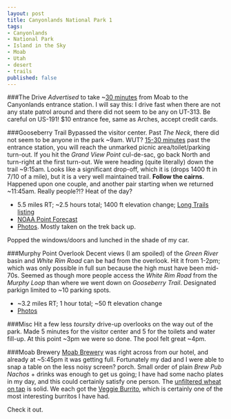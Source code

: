 ```yaml
---
layout: post
title: Canyonlands National Park 1
tags:
- Canyonlands
- National Park
- Island in the Sky
- Moab
- Utah
- desert
- trails
published: false
---
```

###The Drive
_Advertised_ to take ~[30 minutes](https://goo.gl/maps/EQCqb)
from Moab to the Canyonlands entrance station. I will say this:
I drive fast when there are not any state patrol around and there did not
seem to be any on UT-313. Be careful on US-191! $10 entrance fee, same as
Arches, accept credit cards.


###Gooseberry Trail
Bypassed the visitor center. Past _The Neck_, there did not seem to be anyone
in the park ~9am. WUT? [15-30 minutes](https://goo.gl/maps/oRYdt) past the
entrance station, you will reach the unmarked picnic area/toilet/parking turn-out.
If you hit the _Grand View Point_ cul-de-sac, go back North and turn-right
at the first turn-out. We were heading (quite literally) down the trail
~9:15am. Looks like a significant drop-off, which it is
(drops 1400 ft in 7/10 of a mile), but it is a very well maintained trail.
__Follow the cairns__. Happened upon one couple, and another pair starting when
we returned ~11:45am. Really people?!? Heat of the day?

- 5.5 miles RT; ~2.5 hours total; 1400 ft elevation change;
[Long Trails listing](http://www.nps.gov/cany/planyourvisit/iskylonghikes.htm)
- [NOAA Point Forecast](http://forecast.weather.gov/MapClick.php?lat=38.3349652&lon=-109.8291351)
- [Photos](https://www.dropbox.com/sc/5a0rampqpa9mt1m/AACYOMEA86EZm02r9iJoh8nPa).
Mostly taken on the trek back up.

Popped the windows/doors and lunched in the shade of my car.


###Murphy Point Overlook
Decent views (I am spoiled) of the _Green River_ basin and _White Rim Road_
can be had from the overlook. Hit it from 1-2pm; which was only possible in
full sun because the high must have been mid-70s. Seemed as though more
people access the _White Rim Road_ from the _Murphy Loop_ than where we went
down on _Gooseberry Trail_. Designated parkign limited to ~10 parking spots.

- ~3.2 miles RT; 1 hour total; ~50 ft elevation change
- [Photos](https://www.dropbox.com/sc/dwbi333slprezmp/AABuZ7sbMMy8DLlxv2gmUS0wa)


###Misc
Hit a few less _toursity_ drive-up overlooks on the way out of the park.
Made 5 minutes for the visitor center and 5 for the toilets and water fill-up.
At this point ~3pm we were so done. The pool felt great ~4pm.


###Moab Brewery
[Moab Brewery](http://www.yelp.com/biz/moab-brewery-moab-2) was right across
from our hotel, and already at ~5:45pm it was getting full. Fortunately my dad
and I were able to snap a table on the less noisy screen? porch. Small order
of plain _Brew Pub Nachos_ + drinks was enough to get us going; I have had
some nacho plates in my day, and this could certainly satisfy one person.
The [unfiltered wheat on tap](http://www.themoabbrewery.com/brewery.html) is solid.
We each got the [Veggie Burrito](http://www.themoabbrewery.com/menu.html),
which is certainly one of the most interesting burritos I have had.

Check it out.
